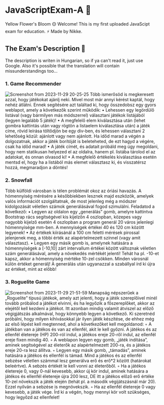 # JavaScriptExam-A 🔱
Yellow Flower's Bloom 🟡 Welcome! This is my first uploaded JavaScipt exam for education. ⚡️
Made by Nikke. 
## The Exam's Description 🌟
The description is writen in Hungarian, so if ya can't read it, just use Google.
Also it's possible that the translation will contain missunderstandings too...
### 1. Game Recommender 
![Screenshot from 2023-11-29 20-25-25](https://github.com/nikkeisadev/JavaScriptExam-A/assets/137056695/a7526925-b8f5-4408-9e08-4c13eb5431e7)
Több ismerősöd is megkeresett azzal, hogy játékokat ajánlj neki. Mivel most már annyi kérést kaptál, hogy nehéz átlátni. Ennek segítésére azt találtad ki, hogy összedobsz egy gyors weblapot, amely a következők szerint működik:
• Lehessen egy legördülő listával (vagy bármilyen más módszerrel) választani játékok listájából (legyen legalább 5 játék)!
• A megfelelő elem kiválasztása után (lehet gombra kattintás után vagy rögtön a listaelem kiválasztása után) a játék címe, rövid leírása töltődjön be egy div-ben, és lehessen választani 2 lehetőség közül: ajánlott vagy nem ajánlott. Ha időd marad a végén a dolgozatnak, akkor a játék borítóját is beleteheted, de ezt hagyd a végére, csak ha időd marad!
• A játék címét, és adatait próbáld meg úgy megoldani, hogy nem statikusan helyezed el az oldalra, hanem pl. listába tárolod el az adatokat, és onnan olvasod ki!
• A megfelelő értékelés kiválasztása esetén mentsd el, hogy ha a listából más elemet választasz ki, és visszatérsz hozzá, megmaradjon a döntés!
### 2. Snowfall
Több külföldi városban is télen problémát okoz az óriási havazás. A hómennyiség mérésére a későbbiekben lesznek majd eszközök, amelyek valós információt szolgáltatnak, de most jelenleg még a módszer kidolgozását véletlen számok generálásával fogod szimulálni.
Feladatod a következő:
• Legyen az oldalon egy „generálás” gomb, amelyre kattintva Bootstrap rács segítségével kis kijelzőn 4 oszlopban, közepes vagy nagyobb kijelző esetén 4 oszlopban a program generál 20 város jelenlegi hómennyisége mm-ben. A mennyiségek értékei 40 és 120 cm között legyenek!
• Az értékek kiírásánál a 100 cm feletti mérések pirossal jelenjenek meg, a többi érték az alapértelmezett színnel (vagy amit választasz).
• Legyen egy másik gomb is, amelynek hatására a hómennyiségek a [-10,10] zárt intervallum értékei között változnak véletlen szám generálásával, amely a növekedés mértékét jelenti! Tehát ha pl. -10-et kapsz, akkor a hómennyiség mértéke 10-zel csökken. Minden városnál külön értéket generálj! A generálás után ugyanazzal a szabállyal írd ki újra az értéket, mint az előbb!
### 3. Roguelite Game
![Screenshot from 2023-11-29 21-51-59](https://github.com/nikkeisadev/JavaScriptExam-A/assets/137056695/ebe733e5-a287-4ced-a3b8-b0762ae1a70e)
Manapság népszerűek a „Roguelite” típusú játékok, amely azt jelenti, hogy a játék szereplőivel minél tovább próbálod a játékot elvinni, és ha legyőzik a főszereplőket, akkor az elejétől kell kezdeni a játékot. Itt azonban mindig valamit átviszel az előző végigjátszás alkalmával, hogy könnyebb legyen a következő. Ki szeretnéd próbálni, hogy milyen kihívásokkal jár ilyen játék készítése, de ehhez még az első lépést kell megtenned, ahol a következőket kell megoldanod:
◦ A játékban van a játékos és van az ellenfél, akit le kell győzni. A játékos és az ellenfél életereje (HP) 200-ról indul, a játékos ereje 20-ről indul, az ellenfél ereje fixen mindig 40.
◦ A weblapon legyen egy gomb, „játék indítása”, aminek segítségével az életerők az alapértelmezett 200-ra, és a játékos ereje 20-ra lesz állítva.
◦ Legyen egy másik gomb, „támadás”, aminek hatására a játékos és ellenfél is támad. Mind a játékos és az ellenfél sebzése véletlen számmal lesz generálva erő és erő*2 között (határokat beleértve). A sebzés értékét le kell vonni az életerőből.
◦ Ha a játékos életereje 0, vagy 0-nál kevesebb, akkor új kör indul, aminek hatására a játékos és ellenfél életereje újra 200 lesz, DE itt a játékos előző erő értéke 10-zel növekszik a játék elején (tehát pl. a második végijátszásnál már 20). Ezzel nyilván a sebzése is megnövekszik.
◦ Ha az ellenfél életereje 0 vagy kevesebb, a játék vége. Írd ki a végén, hogy mennyi kör volt szükséges, hogy legyőzd az ellenfelet!
